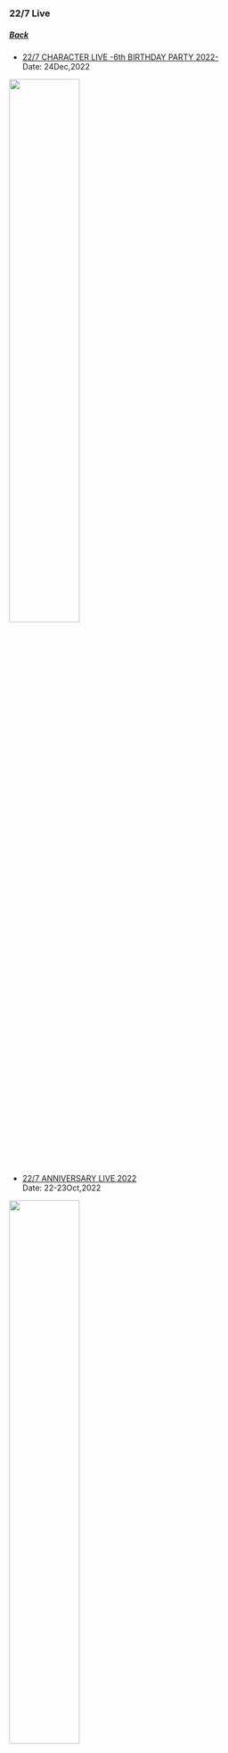 ﻿### 22/7 Live
##### [Back](../../../readme.md)

- [22/7 CHARACTER LIVE -6th BIRTHDAY PARTY 2022-](6th_BDLive_2022.md)<br>
Date: 24Dec,2022<br>
<img src="../../../Img/227Live/img_6th_BDLive_2022.png" width="50%">

- [22/7 ANNIVERSARY LIVE 2022](Ann_Live_2022.md)<br>
Date: 22-23Oct,2022<br>
<img src="../../../Img/227Live/img_Ann_Live_2022.png" width="50%">

- [ナナニジ 夏祭り 2022](SummerFest_2022.md)<br>
Date: 11Aug,2022<br>
<img src="../../../Img/227Live/img_SummerFest_2022.png" width="50%">

- [TOKYO IDOL FESTIVAL 2022 supported by にしたんクリニック](TIF2022.md)<br>
Date: 5Aug,2022<br>
<img src="../../../Img/227Live/img_TIF2022.jpg" width="50%">

- [22/7 LIVE TOUR 2022「14」追加公演](Live_Tour_2022_14_Additional.md)<br>
Date: 20Apr,2022<br>
<img src="../../../Img/227Live/img_Live_Tour_2022_14.png" width="50%">

- [22/7 LIVE TOUR 2022「14」](Live_Tour_2022_14.md)<br>
Date: 27Mar,2022<br>
<img src="../../../Img/227Live/img_Live_Tour_2022_14.png" width="50%">

- [22/7 5TH BIRTHDAY LIVE 2021 ～ Colors of Flowers ～](5th_BDLive_2021.md)<br>
Date: 26Dec,2021<br>
<img src="../../../Img/227Live/img_5th_BDLive_2021.png" width="50%">

- [22/7 ANNIVERSARY LIVE 2021](Ann_Live_2021.md)<br>
Date: 14Nov,2021<br>
<img src="../../../Img/227Live/img_live_AnniversaryLive2021.png" width="50%">

- [TOKYO IDOL FESTIVAL 2021](TIF2021.md)<br>
Date: 2Oct,2021<br>
<img src="../../../Img/227Live/img_TIF2021.png" width="50%">

- [22/7 ANNIVERSARY ONLINE 2021](Ann_Online_2021.md)<br>
Date: 20Sep,2021<br>
<img src="../../../Img/227Live/img_live_AnniversaryOnline2021.jpg" width="50%">

- [JAM EXPO 2020-2021](JAM_Expo_2021.md)<br>
Date: 28Aug,2021<br>
<img src="../../../Img/227Live/img_JAM_Expo_2021.png" width="50%">

- [1st アルバム『11という名の永遠の素数』リリースTour 2021](1stAL_ReleaseLive.md)<br>
Date: 22Jul,2021<br>
<img src="../../../Img/227Live/img_1stAL_ReleaseLive.png" width="50%">

- [「僕が持ってるものなら」発売記念LIVE](7thSingle_ReleaseLive.md)<br>
Date: 28Feb,2021<br>
<img src="../../../Img/227Live/img_7thSingle_ReleaseLive.png" width="50%">

- [TVアニメ「22/7」スペシャルイベント Mission Paradise](TVAnime_MissionParadise.md)<br>
Date: 11Jan,2021<br>
<img src="../../../Img/227Live/img_TVAnime_MissionParadise.png" width="50%">

- [Sony Music AnimeSongs ONLINE 日本武道館](SonyMusic_Budokan.md)<br>
Date: 3Jan,2021<br>
<img src="../../../Img/227Live/img_SonyMusic_Budokan.jpg" width="50%">

- [22/7 『11』](11_Live.md)<br>
Date: 13Nov,2020<br>
<img src="../../../Img/227Live/img_live_11.jpg" width="50%">

- [『TOKYO IDOL FESTIVAL オンライン 2020』](TIF2020Online.md)<br>
Date: 2Oct,2020<br>
<img src="../../../Img/227Live/img_TIF2020Online.png" width="50%">

- [22/7 Anniversary Live 2020](Ann_Live_2020.md)<br>
Date: 20Sep,2020<br>
<img src="../../../Img/227Live/img_live_2020anniversary.jpg" width="50%">

- [JAM ONLINE FESTIVAL 2020](JAM_Online_2020.md)<br>
Date: 29Aug,2020<br>
<img src="../../../Img/227Live/JAM_Online_Fest_2020.png" width="50%">
